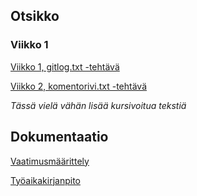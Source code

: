 ## Otsikko
### Viikko 1 ###

[Viikko 1, gitlog.txt -tehtävä](https://github.com/leopekkas/ot-harjoitustyo/blob/master/laskarit/viikko1/gitlog.txt)

[Viikko 2, komentorivi.txt -tehtävä](https://github.com/leopekkas/ot-harjoitustyo/blob/master/laskarit/viikko1/komentorivi.txt)

_Tässä vielä vähän lisää kursivoitua tekstiä_

## Dokumentaatio ##

[Vaatimusmäärittely](https://github.com/leopekkas/ot-harjoitustyo/blob/master/dokumentaatio/vaatimusm%C3%A4%C3%A4rittely.md)

[Työaikakirjanpito](https://github.com/leopekkas/ot-harjoitustyo/blob/master/dokumentaatio/Työaikakirjanpito.md)
